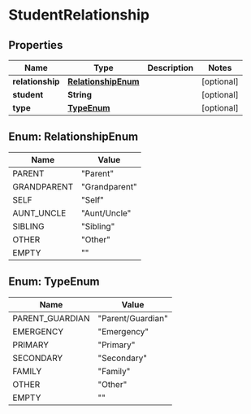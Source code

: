 
# StudentRelationship

## Properties
Name | Type | Description | Notes
------------ | ------------- | ------------- | -------------
**relationship** | [**RelationshipEnum**](#RelationshipEnum) |  |  [optional]
**student** | **String** |  |  [optional]
**type** | [**TypeEnum**](#TypeEnum) |  |  [optional]


<a name="RelationshipEnum"></a>
## Enum: RelationshipEnum
Name | Value
---- | -----
PARENT | &quot;Parent&quot;
GRANDPARENT | &quot;Grandparent&quot;
SELF | &quot;Self&quot;
AUNT_UNCLE | &quot;Aunt/Uncle&quot;
SIBLING | &quot;Sibling&quot;
OTHER | &quot;Other&quot;
EMPTY | &quot;&quot;


<a name="TypeEnum"></a>
## Enum: TypeEnum
Name | Value
---- | -----
PARENT_GUARDIAN | &quot;Parent/Guardian&quot;
EMERGENCY | &quot;Emergency&quot;
PRIMARY | &quot;Primary&quot;
SECONDARY | &quot;Secondary&quot;
FAMILY | &quot;Family&quot;
OTHER | &quot;Other&quot;
EMPTY | &quot;&quot;



